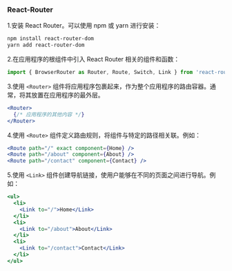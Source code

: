 ### React-Router

1.安装 React Router。可以使用 npm 或 yarn 进行安装：

````bash
npm install react-router-dom
yarn add react-router-dom
````



2.在应用程序的根组件中引入 React Router 相关的组件和函数：

````jsx
import { BrowserRouter as Router, Route, Switch, Link } from 'react-router-dom';
````



3.使用 `<Router>` 组件将应用程序包裹起来，作为整个应用程序的路由容器。通常，将其放置在应用程序的最外层。

````jsx
<Router>
  {/* 应用程序的其他内容 */}
</Router>
````



4.使用 `<Route>` 组件定义路由规则，将组件与特定的路径相关联。例如：

````jsx
<Route path="/" exact component={Home} />
<Route path="/about" component={About} />
<Route path="/contact" component={Contact} />
````



5.使用 `<Link>` 组件创建导航链接，使用户能够在不同的页面之间进行导航。例如：

````jsx
<ul>
  <li>
    <Link to="/">Home</Link>
  </li>
  <li>
    <Link to="/about">About</Link>
  </li>
  <li>
    <Link to="/contact">Contact</Link>
  </li>
</ul>
````

